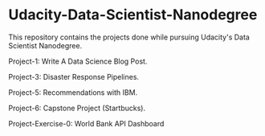 # Udacity-Data-Scientist-Nanodegree

This repository contains the projects done while pursuing Udacity's Data Scientist Nanodegree.

Project-1: Write A Data Science Blog Post.

Project-3: Disaster Response Pipelines.

Project-5: Recommendations with IBM.

Project-6: Capstone Project (Startbucks).

Project-Exercise-0: World Bank API Dashboard
